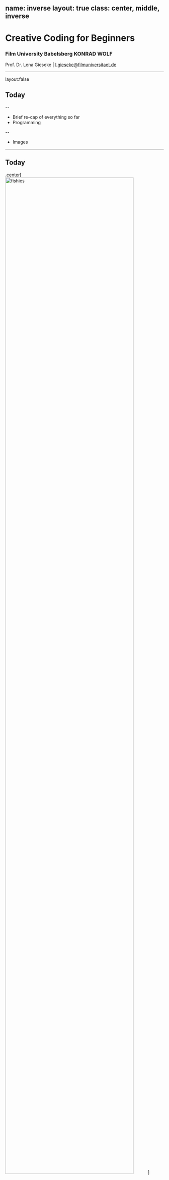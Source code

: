 name: inverse
layout: true
class: center, middle, inverse
---

# Creative Coding for Beginners
### Film University Babelsberg KONRAD WOLF

Prof. Dr. Lena Gieseke | l.gieseke@filmuniversitaet.de 


---
layout:false

## Today

--
* Brief re-cap of everything so far
* Programming

--
* Images

---
## Today

.center[<img src="../02_scripts/img/images/fishies.gif" alt="fishies" style="width:90%;">]


---
## Today

.center[<img src="../02_scripts/img/images/pointillism_01.png" alt="pointillism_01" style="width:100%;">]


---
template:inverse

##  What Happened So Far?

---
## What Happened So Far?

* p5.js Editor
    * The environment
    * Sketches
    * Errors (our friends!)
    * Saving
    * Sharing
--
* The system loop
    * `setup()`, `draw()`
--
* Function calls and function definitions
    * `circle(200, 200, 100);`
    * `function circle(xPosition, yPosition, radius){}`

---
## What Happened So Far?

* Drawing commands
    * `arc()`, `ellipse()`, `circle()`, `line()`, `rect()`, `square()`, `triangle()`
    * `fill(r, g, b)`, `stroke(r, g, b)`, `strokeWeight(w)`
--
* Color systems: RGB, HSB

--
* Interaction
    * System variables: `mouseX`, `key`, `keyPressed`, ...
    * Functions: `function mousePressed(){}`, `function keyPressed(){}`, ...
--
* Conditionals
    * `if(condition is true){}`
    * `else{}`
--
* Operators
    * Comparison: `>`, `>=`, `<`, `<=`, `==`, `!=`
    * Logical Operators: `&`, `|`, `!`
    * Arithmetic Operators: `+`, `-` , `*` , `/` , `++`, `--`, `+=`, `-=`, `*=`
---
## What Happened So Far?

* Variables
    * `let variableName = value;`
    * Variables have a data type
    * Variables live inside `{}` and have a scope
--
* Loops
    * `while(i < numberOfTimes){}`
    * `for(int i = 0; i < numberOfTimes; i++){}`

--

*For every row look at every element…*

```js
for (let y = 0; y < numberRows; y++)
{
    for (let x = 0; x < numberColumns; x++)
    {
        print("Row: " + y + " Column: " + x);
    }
}
```

---
.header[What Happened So Far?]

## Nested For Loops

<script type="text/p5" data-p5-version="1.6.0" data-autoplay data-height="400" data-preview-width="400" >
function setup() {
  createCanvas(300, 300);
}

function draw() {
    circle(75, 150, 50);
    circle(150, 150, 50);
    circle(225, 150, 50);
}
</script>


---
.header[What Happened So Far?]

## Nested For Loops

<script type="text/p5" data-p5-version="1.6.0" data-autoplay data-height="400" data-preview-width="400" >
function setup() {
  createCanvas(300, 300);
}

function draw() {

  for (let cx = 75; cx <= 225; cx += 75) {
    circle(cx, 150, 50);
  }
}
</script>

.footnote[[[Happy Coding]](https://happycoding.io/tutorials/p5js/for-loops)]

---
.header[What Happened So Far?]

## Nested For Loops

<script type="text/p5" data-p5-version="1.6.0" data-autoplay data-height="400" data-preview-width="400" >
function setup() {
  createCanvas(300, 300);
}

function draw() {

  for (let cx = 75; cx <= 225; cx += 75) {
    circle(cx, 75, 50);
  }

  for (let cx = 75; cx <= 225; cx += 75) {
    circle(cx, 150, 50);
  }

  for (let cx = 75; cx <= 225; cx += 75) {
    circle(cx, 225, 50);
  }
}
</script>

.footnote[[[Happy Coding]](https://happycoding.io/tutorials/p5js/for-loops)]


---
.header[What Happened So Far?]

## Nested For Loops

<script type="text/p5" data-p5-version="1.6.0" data-autoplay data-height="400" data-preview-width="400" >
function setup() {
  createCanvas(300, 300);
}

function draw() {

  for (let cy = 75; cy <= 225; cy += 75) {
    for (let cx = 75; cx <= 225; cx += 75) {
      circle(cx, cy, 50);
    }
  }
}
</script>

.footnote[[[Happy Coding]](https://happycoding.io/tutorials/p5js/for-loops)]

---
.header[What Happened So Far?]

## Nested For Loops

Homework...



---
## What Happened So Far?

* Programming

--
    * Break a problem into manageable pieces (*divide and conquer*)
--
    * Work with what you have
--
    * Test each step
--
    * Use `print` to check 
--
    * Do not copy the same code excessively
--
* Layout does matter
    * Represent the logic / structure
    * Prevent and find errors
--
* Errors are part of the process

--
* Use the reference, look at example code

--

### Further Questions?

---
template: inverse

# Programming?

---
template: inverse

## *Why Programming?*

---
layout: false

.header[Why Programming?]

## Computer Can Do It Better 🤖

--

* Task automatization / improvements

--
    * E.g., navigation

--

* Novel tasks

--
    * E.g., the internet

--

* For certain tasks, software…
    * …thinks faster
    * …has a better memory
    * …is better in multitasking
    * …is not getting tired

???

.task[ASK:]  

* How would you define creativity?

---
.header[Why Programming?]

## A Creative Process


???
.task[COMMENT:]  

* How would you define creativity?
* Programming is (often) a creative process

--

* You can create anything out of nothing

--
* Freedom of choice for a solution, many options

--
    * A bit like lego…

.center[<img src="../02_scripts/img/01/ch01_05.png" alt="name" style="width:30%;">]

--
* Results are easily shared

--
* Collaborative


---
.header[Why Programming?]

## Creative Coding

???
.task[COMMENT:]  

* How would you define creative coding?

--

* Producing something expressive rather than with practical use

--
* Software beyond its standard usage scenarios

--

> Aesthetics, insight, joy, communication, politics, augmentation, emotion, perspectives, friendship,...

---
.header[Why Programming? | Creative Coding]

## Meaning What?

--
* Algorithms and generative systems to create graphics and sounds

--
* Smart data sources
    * Images, video, sound
    * Camera and microphone
    * Online resources such as Twitter and Instagram
    * Mobile devices as sensors
    * ...
--
* Interesting output formats
    * Web
    * From large-scale such as buildings to small-scale such as smart watches
    * Multi-screen setups for example with mobile devices
    * ...

--

> What do we have available and what can we do with it beyond the obvious?



---
.header[Why Programming?]

## Become a Better You 😀

--

* Practice a systematic approach to problem solving

--

    * …reflect and come up with a plan
    * …divide and reduce
    * …reformulate
    * …start with what you know
    * …experiment
    * …working with the unknown
    * … build a healthy frustration tolerance and trust the process

---
.header[Why Programming?]

## Become a Better You 😀

* Please be gentle with yourself!
* You are learning a completely new skill
* You don’t know your approach yet

.center[<img src="../02_scripts/img/01/ch01_06.png" alt="ch01_06" style="width:44%;">[[tattly]](https://tattly.com/products/love-yourself)]

---
.header[Why Programming?]

## But I Hate Maths… 😳

--
* Programming in itself has nothing to do with maths  
    * Many programmers never use any maths at all
    * Certain applications might need maths, such as graphics and sound
--
* Programming is more like Sudoku
    * Solving one step at a time
    * Each step give hints for the next one
--
* Divide a problem into manageable sub-steps

.center[<img src="../02_scripts/img/01/ch01_05.png" alt="name" style="width:30%;">]

---
template: inverse

## *What is Programming?*


???
.task[COMMENT:]  

## What is Programming?
### To Command!

* Give commands to the computer
    * *Do this, then do that…*
    * *If this is true, do this; otherwise do that…*
    * *Do this 10 times…*
    * *Do this as long as…*

---
.header[What is Programming?]

## Like Writing a Recipe

.center[<img src="../02_scripts/img/01/ch01_07.png" alt="ch01_07" style="width:90%;">]

--

1. Write a recipe from scratch

--
2. Start with another recipe as basis

--
3. Use a can



???
.task[COMMENT:]  


## You Can Not Assume Anything…

You deal with an apprentice with zero experience!

* You: *Add a packet of butter.*
* Apprentice: *I don’t know what butter is.*
* You: *Butter is an ingredient and it is in the fridge. The fridge is in front of you. Butter is the packet on which there is written “butter”.*
* Apprentice: *And now what?*
* You: *Add the butter into the bowl.*
* You: *Remove the packaging first!*

--

> What you can assume the computer knows depends on the programming environment.


???
.task[COMMENT:]  


## It Is Not as Cryptic as You Might Think

```js
let points = 75;

if (points >= 50) {
    print("you won");
}
else {
    print("you lose");
}

print("done");
```

* Show maybe in editor
* https://editor.p5js.org/



---
template:inverse

## *What Are Programming Languages?*

---
.header[What Are Programming Languages?]

## Wikipedia says…

*A programming language is a **formal language**, which comprises a set of instructions that produce various kinds of output.*  

--

*Programming languages are used in computer programming to implement **algorithms.***

--

*A programming language's surface form is known as its **syntax.***


???
.task[COMMENT:]  

* There are hundreds of programming languages

--


We are using [JavaScript](https://developer.mozilla.org/en-US/docs/Web/javascript) in the class, which is the language for dynamic websites.

--
You can imagine p5 as an extension for JavaScript.

---
.header[What Are Programming Languages?]

## Algorithm?


*[…] an algorithm is a set of instructions, **typically to solve a class of problems** or perform a computation.*

*Algorithms are **unambiguous** specifications for performing calculation, data processing, automated reasoning, and other tasks.*

---
.header[What Are Programming Languages?]

## Syntax?

*[…] the syntax of a computer language is the set of rules that defines the **combinations of symbols** that are considered to be a **correctly structured** document or fragment in that language.*

---
.header[What Are Programming Languages?]

## Algorithms

*Give instructions for cleaning the dishes.*

--

.center[<img src="../02_scripts/img/01/dishes.png" alt="dishes" style="width:50%;"> [[source]](https://www.montessoriprivateacademy.com/wp-content/uploads/2015/11/montessori-washing-dishes.png)]

--
* With what are we working?
    * Inputs, data
--
* What is the process?


???
.task[COMMENT:]  

* (plate, sponge, water, tap, soap, dirt)

---
.header[What Are Programming Languages?]

## Algorithms

*Give instructions for cleaning the dishes.*


* Do you do different things based on **conditions**? 
* How do you use the words **if** or **otherwise** in your instructions? 
* Do you use the word **repeat** in your instructions?

---
.header[What Are Programming Languages? | Algorithms]

## Hello World 👋🏻

* Established as first “sanity check” for a programming language

--
* Text in- and output
    * Input: Program Code
    * Output: "Hello World"


???
.task[COMMENT:]  

* Show terminal

---
.header[What Are Programming Languages? | Algorithms]

## Hello World 👋🏻

.center[<img src="../02_scripts/img/01/helloworld.png" alt="helloworld" style="width:100%;">[[wiki]](https://de.wikipedia.org/wiki/Liste_von_Hallo-Welt-Programmen/Höhere_Programmiersprachen#Java)]

---
.header[What Are Programming Languages? | Algorithms]

## Hello World 👋🏻

### But Why?

* Tradition
* First used by Brian Kernighan, 1974 in the Bell Laboratories
* http://helloworldcollection.de
    * 567 Hello World programs

???


[[wikipedia]](https://de.wikipedia.org/wiki/Liste_von_Hallo-Welt-Programmen/H%C3%B6here_Programmiersprachen)


---
.header[What Are Programming Languages? | Algorithms]

## Hello World in p5.js?

p5.js is optimized for designer and artists to develop graphics, sound and interaction.

--

* Input: Program Code
* Output: Graphics

--

```js

function setup() {
    createCanvas(100, 100);
    background(255);
}

function draw() {
    point(50, 50);
}
```

???

.task[TASK:]  

* Show [Sketch](https://openprocessing.org/sketch/1011532)


[[1]](https://de.wikipedia.org/wiki/Liste_von_Hallo-Welt-Programmen/H%C3%B6here_Programmiersprachen)


---
.header[What Are Programming Languages?]

## Shouldn’t We Rather Learn ___?

--

* The friend of my friend of my friend says…

--
* Which programming language someone prefers is somewhat of a religion and also depends on what you are used to.

--
* There is always the next “hot topics”.

--
* The one programming language to learn doesn’t exists.
    * They all have advantages and disadvantages.
    * It depends on specific application scenarios.
--
* p5.js is a good introduction
    * Especially for designer, artists, etc.
    * Everything you learn with p5.js, you can transfer to another programming language

---

## References

[[1] Wikipedia - Liste von Hallo-Welt-Programmen/Höhere Programmiersprachen](https://de.wikipedia.org/wiki/Liste_von_Hallo-Welt-Programmen/H%C3%B6here_Programmiersprachen)  



---
template:inverse

# The End  

# 🕺🏻 💙 🤖